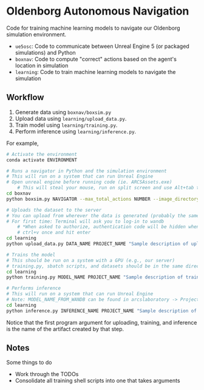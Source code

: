 # Oldenborg Autonomous Navigation

Code for training machine learning models to navigate our Oldenborg simulation environment.

- `ue5osc`: Code to communicate between Unreal Engine 5 (or packaged simulations) and Python
- `boxnav`: Code to compute "correct" actions based on the agent's location in simulation
- `learning`: Code to train machine learning models to navigate the simulation


## Workflow

1. Generate data using `boxnav/boxsim.py`
2. Upload data using `learning/upload_data.py`.
3. Train model using `learning/training.py`.
4. Perform inference using `learning/inference.py`.

For example,

~~~bash
# Activate the environment
conda activate ENVIRONMENT

# Runs a navigator in Python and the simulation environment
# This will run on a system that can run Unreal Engine
# Open unreal engine before running code (ie. ARCSAssets.exe)
    # This will steal your mouse, run on split screen and use Alt+tab to navigate between screens
cd boxnav
python boxsim.py NAVIGATOR --max_total_actions NUMBER --image_directory IMAGE_DIRECTORY

# Uploads the dataset to the server
# You can upload from wherever the data is generated (probably the same system as above)
# For first time: Terminal will ask you to log-in to wandb
    # *When asked to authorize, authentication code will be hidden when pasted so hit
    # ctrl+v once and hit enter
cd learning
python upload_data.py DATA_NAME PROJECT_NAME "Sample description of uploading run..." IMAGE_DIRECTORY

# Trains the model
# This should be run on a system with a GPU (e.g., our server)
# training.py, sbatch scripts, and datasets should be in the same directory on the server (could be learning)
cd learning
python training.py MODEL_NAME PROJECT_NAME "Sample description of training run..." ARCHITECTURE_NAME DATA_NAME(S) --local_data

# Performs inference
# This will run on a system that can run Unreal Engine
# Note: MODEL_NAME_FROM_WANDB can be found in arcslaboratory -> Projects -> PROJECT_NAME -> Artifacts
cd learning
python inference.py INFERENCE_NAME PROJECT_NAME "Sample description of inference run..." MODEL_NAME_FROM_WANDB:VERSION IMAGE_SAVE_FOLDER_NAME
~~~

Notice that the first program argument for uploading, training, and inference is the name of the artifact created by that step.

## Notes

Some things to do

- Work through the TODOs
- Consolidate all training shell scripts into one that takes arguments
